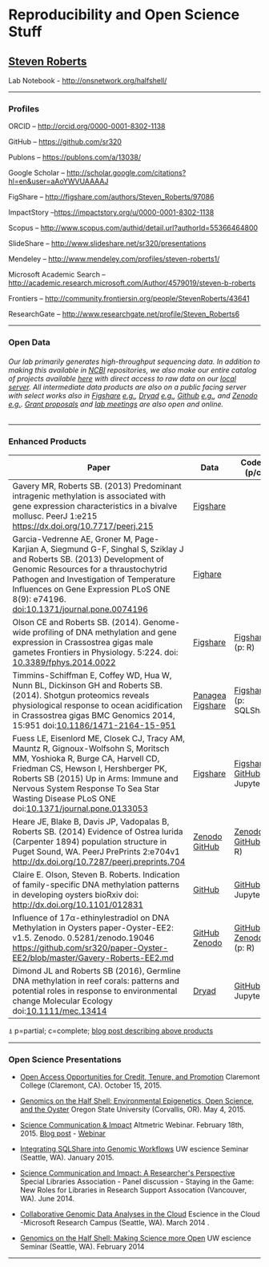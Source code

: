 <!---
This page is a template for creating your own Reproducibility and Open Science Profile page .
-->

# Reproducibility and Open Science Stuff

## [Steven Roberts](http://robertslab.info)

Lab Notebook - http://onsnetwork.org/halfshell/

---

### Profiles


ORCID – http://orcid.org/0000-0001-8302-1138

GitHub – https://github.com/sr320

Publons – https://publons.com/a/13038/ 

Google Scholar – http://scholar.google.com/citations?hl=en&user=aAoYWVUAAAAJ

FigShare – http://figshare.com/authors/Steven_Roberts/97086

ImpactStory –https://impactstory.org/u/0000-0001-8302-1138

Scopus – http://www.scopus.com/authid/detail.url?authorId=55366464800

SlideShare – http://www.slideshare.net/sr320/presentations

Mendeley – http://www.mendeley.com/profiles/steven-roberts1/

Microsoft Academic Search – http://academic.research.microsoft.com/Author/4579019/steven-b-roberts

Frontiers – http://community.frontiersin.org/people/StevenRoberts/43641 

ResearchGate – http://www.researchgate.net/profile/Steven_Roberts6


---

### Open Data
###### Our lab primarily generates high-throughput sequencing data. In addition to making this available in [NCBI](http://www.ncbi.nlm.nih.gov/) repositories, we also make our entire catalog of projects available [here](https://www.google.com/fusiontables/DataSource?docid=13IxnqIZ_2Xpz_HE-3YcnU_egASYz9ZlA0PYIDGLN) with direct access to raw data on our [local server](http://owl.fish.washington.edu/nightingales/). All intermediate data products are also on a public facing server with select works also in [Figshare](https://figshare.com/) [_e.g._](https://figshare.com/s/7733b8df67f1f70152a8), [Dryad](http://datadryad.org/) [_e.g._](http://datadryad.org/resource/doi:10.5061/dryad.pq827), [Github](https://github.com/) [_e.g._](https://github.com/sr320/paper-Oyster-EE2), and [Zenodo](https://zenodo.org/) [_e.g._](https://zenodo.org/record/30373). [Grant proposals](https://github.com/sr320/LabDocs/blob/master/Proposal_database.md) and [lab meetings](https://www.youtube.com/playlist?list=PLLDVqNxOKWsQSCKgQ3OwW4JidvPfEgyJd) are also open and online.

---


### Enhanced Products


Paper | Data | Code ⍋ (p/c)
------|------|-------
Gavery MR, Roberts SB. (2013) Predominant intragenic methylation is associated with gene expression characteristics in a bivalve mollusc. PeerJ 1:e215 <https://dx.doi.org/10.7717/peerj.215> | [Figshare](http://figshare.com/articles/Crassostrea_gigas_high_throughput_bisulfite_sequencing_gill_tissue_/749728)||
Garcia-Vedrenne AE, Groner M, Page-Karjian A, Siegmund G-F, Singhal S, Sziklay J and Roberts SB. (2013) Development of Genomic Resources for a thraustochytrid Pathogen and Investigation of Temperature Influences on Gene Expression PLoS ONE 8(9): e74196. [doi:10.1371/journal.pone.0074196](http://journals.plos.org/plosone/article?id=10.1371/journal.pone.0074196) | [Fighare](http://figshare.com/articles/QPX_Genome_Browser_Feature_Tracks/701214) 
Olson CE and Roberts SB. (2014). Genome-wide profiling of DNA methylation and gene expression in Crassostrea gigas male gametes Frontiers in Physiology. 5:224. doi: [10.3389/fphys.2014.0022](http://journal.frontiersin.org/article/10.3389/fphys.2014.00224/abstract) | [Figshare](http://figshare.com/articles/Crassostrea_gigas_male_gonad_transcriptional_data_comparison/1004464) | [Figshare](http://figshare.com/articles/Crassostrea_gigas_male_gonad_transcriptional_data_comparison/1004464) (p: R)
Timmins-Schiffman E, Coffey WD, Hua W, Nunn BL, Dickinson GH and Roberts SB. (2014). Shotgun proteomics reveals physiological response to ocean acidification in Crassostrea gigas BMC Genomics 2014, 15:951 doi:[10.1186/1471-2164-15-951](http://www.biomedcentral.com/1471-2164/15/951) | [Panagea](http://doi.pangaea.de/10.1594/PANGAEA.837671) [Figshare](http://figshare.com/articles/iPath2_supplemental_information/899908) | [Figshare](http://figshare.com/articles/SQLShare_workflow_for_proteomics_analysis/894323) (p: SQLShare)
Fuess LE, Eisenlord ME, Closek CJ, Tracy AM, Mauntz R, Gignoux-Wolfsohn S, Moritsch MM, Yoshioka R, Burge CA, Harvell CD, Friedman CS, Hewson I, Hershberger PK, Roberts SB (2015) Up in Arms: Immune and Nervous System Response To Sea Star Wasting Disease PLoS ONE doi:[10.1371/journal.pone.0133053](http://journals.plos.org/plosone/article?id=10.1371/journal.pone.0133053) | [Figshare](http://figshare.com/articles/eimd_sswd_v1_0_Supplemental_Jupyter_notebooks_and_data/1441384) | [Figshare](http://figshare.com/articles/eimd_sswd_v1_0_Supplemental_Jupyter_notebooks_and_data/1441384) [GitHub](https://github.com/sr320/eimd-sswd) (c: Jupyter)
Heare JE, Blake B, Davis JP, Vadopalas B, Roberts SB. (2014) Evidence of Ostrea lurida (Carpenter 1894) population structure in Puget Sound, WA. PeerJ PrePrints 2:e704v1 <http://dx.doi.org/10.7287/peerj.preprints.704> | [Zenodo](https://zenodo.org/record/30373) [GitHub](https://github.com/jheare/OluridaSurvey2014) | [Zenodo](https://zenodo.org/record/30373) [GitHub](https://github.com/jheare/OluridaSurvey2014) (c: R)
Claire E. Olson, Steven B. Roberts. Indication of family-specific DNA methylation patterns in developing oysters bioRxiv doi: <http://dx.doi.org/10.1101/012831> | [GitHub](https://github.com/che625/olson-ms-nb) | [GitHub](https://github.com/che625/olson-ms-nb) (c: Jupyter)
Influence of 17α-ethinylestradiol on DNA Methylation in Oysters paper-Oyster-EE2: v1.5. Zenodo. 0.5281/zenodo.19046 <https://github.com/sr320/paper-Oyster-EE2/blob/master/Gavery-Roberts-EE2.md> | [GitHub](https://github.com/sr320/paper-Oyster-EE2) [Zenodo](https://zenodo.org/record/19046#.Vx5vD-aDFBc) | [GitHub](https://github.com/sr320/paper-Oyster-EE2) [Zenodo](https://zenodo.org/record/19046#.Vx5vD-aDFBc) (p: R)
Dimond JL and Roberts SB  (2016), Germline DNA methylation in reef corals: patterns and potential roles in response to environmental change Molecular Ecology doi:[10.1111/mec.13414](http://onlinelibrary.wiley.com/doi/10.1111/mec.13414/abstract) <span data-badge-popover="right" data-badge-type="2" data-doi="10.1111/mec.13414" data-hide-no-mentions="true" class="altmetric-embed"></span> | [Dryad](http://datadryad.org/resource/doi:10.5061/dryad.pq827) | [GitHub](https://github.com/jldimond/Coral-CpG) (c: Jupyter)

⍋ p=partial; c=complete; [blog post describing above products](http://faculty.washington.edu/sr320/?p=11381)



---
### Open Science Presentations 


* [Open Access Opportunities for Credit, Tenure, and Promotion](https://github.com/sr320/talk-CC-OA-2015) Claremont College (Claremont, CA). October 15, 2015.

* [Genomics on the Half Shell: Environmental Epigenetics, Open Science, and the Oyster](https://github.com/sr320/talk-osu-2015) Oregon State University (Corvallis, OR). May 4, 2015.


* [Science Communication & Impact](https://github.com/sr320/LabDocs/blob/master/slidedecks/2015-Altmetrics.pdf) Altmetric Webinar. February 18th, 2015. [Blog post](http://www.digital-science.com/blog/events/applied-altmetrics-researchers-in-action/) - [Webinar](http://godigitalscience.com/view/mail?iID=Y9PXAVDJMH5JVAUPJU79)

* [Integrating SQLShare into Genomic Workflows](https://github.com/sr320/escience-talk-sqlshare-2015) UW escience Seminar  (Seattle, WA). January 2015.       

* [Science Communication and Impact: A Researcher's Perspective](http://www.slideshare.net/sr320/science-communication-and-impact-a-researchers-perspective) Special Libraries Association - Panel discussion - Staying in the Game: New Roles for Libraries in Research Support Assocation (Vancouver, WA). June 2014.      
			

* [Collaborative Genomic Data Analyses in the Cloud](http://www.slideshare.net/sr320/escience-roberts-microsoft) Escience in the Cloud -Microsoft Research Campus (Seattle, WA). March 2014	.		

* [Genomics on the Half Shell: Making Science more Open](http://www.slideshare.net/sr320/escience-roberts) UW escience Seminar (Seattle, WA). February 2014

---
	
